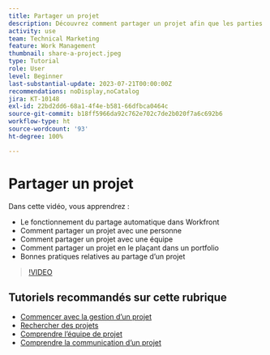 ```yaml
---
title: Partager un projet
description: Découvrez comment partager un projet afin que les parties prenantes et les autres personnes intéressées par le projet puissent avoir une visibilité sur le travail effectué à l’aide de  [!DNL  Workfront].
activity: use
team: Technical Marketing
feature: Work Management
thumbnail: share-a-project.jpeg
type: Tutorial
role: User
level: Beginner
last-substantial-update: 2023-07-21T00:00:00Z
recommendations: noDisplay,noCatalog
jira: KT-10148
exl-id: 22bd2dd6-68a1-4f4e-b581-66dfbca0464c
source-git-commit: b18ff5966da92c762e702c7de2b020f7a6c692b6
workflow-type: ht
source-wordcount: '93'
ht-degree: 100%

---
```


# Partager un projet

Dans cette vidéo, vous apprendrez :

* Le fonctionnement du partage automatique dans Workfront
* Comment partager un projet avec une personne
* Comment partager un projet avec une équipe
* Comment partager un projet en le plaçant dans un portfolio
* Bonnes pratiques relatives au partage d’un projet

>[!VIDEO](https://video.tv.adobe.com/v/3418904/?quality=12&learn=on)

## Tutoriels recommandés sur cette rubrique

* [Commencer avec la gestion d’un projet](/help/manage-work/projects/getting-started-manage-a-project.md)
* [Rechercher des projets](/help/manage-work/projects/find-projects.md)
* [Comprendre l’équipe de projet](/help/manage-work/projects/understand-the-project-team.md)
* [Comprendre la communication d’un projet](/help/manage-work/projects/understand-project-communication.md)

